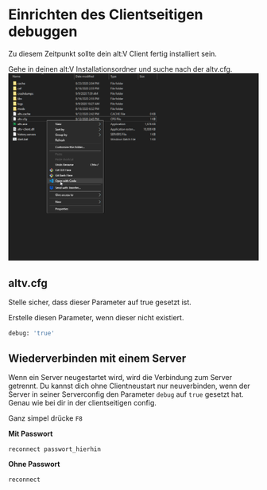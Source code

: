 # Einrichten des Clientseitigen debuggen

Zu diesem Zeitpunkt sollte dein alt:V Client fertig installiert sein.

Gehe in deinen alt:V Installationsordner und suche nach der altv.cfg.
![](../../img/edit_cfg.png)

## altv.cfg

Stelle sicher, dass dieser Parameter auf true gesetzt ist.

Erstelle diesen Parameter, wenn dieser nicht existiert.

```sh
debug: 'true'
```

## Wiederverbinden mit einem Server

Wenn ein Server neugestartet wird, wird die Verbindung zum Server getrennt. Du kannst dich ohne Clientneustart nur neuverbinden, wenn der Server in seiner Serverconfig den Parameter `debug` auf `true` gesetzt hat. Genau wie bei dir in der clientseitigen config.

Ganz simpel drücke `F8`

**Mit Passwort**

```
reconnect passwort_hierhin
```

**Ohne Passwort**

```
reconnect
```
